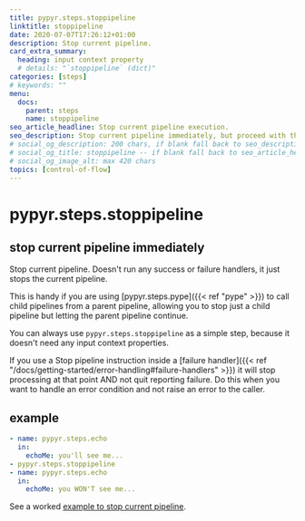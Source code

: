 ```yaml
---
title: pypyr.steps.stoppipeline
linktitle: stoppipeline
date: 2020-07-07T17:26:12+01:00
description: Stop current pipeline.
card_extra_summary:
  heading: input context property
  # details: "`stoppipeline` (dict)"
categories: [steps]
# keywords: ""
menu:
  docs:
    parent: steps
    name: stoppipeline
seo_article_headline: Stop current pipeline execution.
seo_description: Stop current pipeline immediately, but proceed with the calling parent pipeline during task-runner execution.
# social_og_description: 200 chars, if blank fall back to seo_description then description
# social_og_title: stoppipeline -- if blank fall back to seo_article_headline > .Title. Max 70 chars
# social_og_image_alt: max 420 chars
topics: [control-of-flow]
---
```

# pypyr.steps.stoppipeline
## stop current pipeline immediately
Stop current pipeline. Doesn't run any success or failure handlers, it
just stops the current pipeline.

This is handy if you are using [pypyr.steps.pype]({{< ref "pype" >}}) to call 
child pipelines from a parent pipeline, allowing you to stop just a child
pipeline but letting the parent pipeline continue.

You can always use `pypyr.steps.stoppipeline` as a simple step, because it 
doesn't need any input context properties.

If you use a Stop pipeline instruction inside a 
[failure handler]({{< ref "/docs/getting-started/error-handling#failure-handlers" >}}) 
it will stop processing at that point AND not quit reporting failure. Do this 
when you want to handle an error condition and not raise an error to the caller.

## example
```yaml
- name: pypyr.steps.echo
  in:
    echoMe: you'll see me...
- pypyr.steps.stoppipeline
- name: pypyr.steps.echo
  in:
    echoMe: you WON'T see me...
```

See a worked [example to stop current pipeline](https://github.com/pypyr/pypyr-example/blob/main/pipelines/stop-pipeline.yaml).